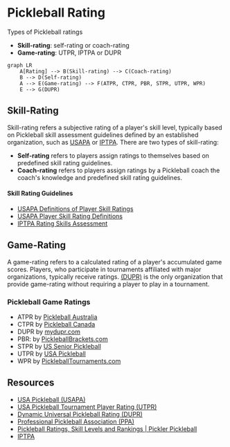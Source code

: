 # Pickleball Rating
Types of Pickleball ratings
- **Skill-rating**: self-rating or coach-rating
- **Game-rating**: UTPR, IPTPA or DUPR

```mermaid
graph LR
    A[Rating] --> B(Skill-rating) --> C(Coach-rating)
    B --> D(Self-rating)
    A --> E(Game-rating) --> F(ATPR, CTPR, PBR, STPR, UTPR, WPR)
    E --> G(DUPR)
```


## Skill-Rating

Skill-rating refers a subjective rating of a player's skill level, typically based  on Pickleball skill assessment guidelines defined by an established organization, such as [USAPA](https://usapickleball.org/tournaments/tournament-player-ratings) or [IPTPA](https://iptpa.com).  There are two types of skill-rating: 

- **Self-rating** refers to players assign ratings to themselves based on predefined skill rating guidelines.
- **Coach-rating** refers to players assign ratings by a Pickleball coach the coach's knowledge and predefined skill rating guidelines.

#### Skill Rating Guidelines
- [USAPA Definitions of Player Skill Ratings](https://usapickleball.org/tournaments/tournament-player-ratings/player-skill-rating-definitions/)
- [USAPA Player Skill Rating Definitions](https://usapickleball.org/wp-content/uploads/2020/07/USAPA-Skill-Rating-Definitions-2020.pdf)
- [IPTPA Rating Skills Assessment](https://iptpa.com/iptpa-rating-skills-assessment/)

## Game-Rating
A game-rating refers to a calculated rating of a player's accumulated game scores.  Players, who participate in tournaments affiliated with major organizations, typically receive ratings.  [(DUPR)](https://mydupr.com/) is the only organization that provide game-rating without requiring a player to play in a tournament.

### Pickleball Game Ratings
- ATPR by [Pickleball Australia](https://www.pickleballaus.org/)
- CTPR by [Pickleball Canada](https://pickleballcanada.org/)
- DUPR by [mydupr.com](https://mydupr.com/)
- PBR: by [PickleballBrackets.com](https://pickleballbrackets.com)
- STPR by [US Senior Pickleball](https://www.usseniorpickleball.com/)
- UTPR by [USA Pickleball](https://usapickleball.org)
- WPR by [PickleballTournaments.com](https://www.pickleballtournaments.com/)


## Resources
- [USA Pickleball (USAPA)](https://usapickleball.org)
- [USA Pickleball Tournament Player Rating (UTPR)](https://usapickleball.org/tournaments/tournament-player-ratings)
- [Dynamic Universal Pickleball Rating (DUPR)](https://mydupr.com)
- [Professional Pickleball Association (PPA)](https://www.ppatour.com)
- [Pickleball Ratings, Skill Levels and Rankings | Pickler Pickleball](https://thepickler.com/blogs/pickleball-blog/pickleball-ratings-skill-levels-rankings)
- [IPTPA](https://iptpa.com)